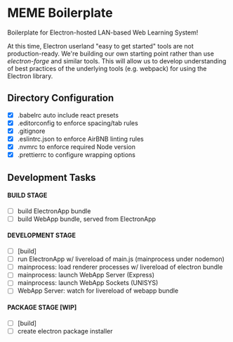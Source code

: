 # MEME Boilerplate

Boilerplate for Electron-hosted LAN-based Web Learning System!

At this time, Electron userland "easy to get started" tools are not production-ready. We're building our own starting point rather than use _electron-forge_ and similar tools. This will allow us to develop understanding of best practices of the underlying tools (e.g. webpack) for using the Electron library.

## Directory Configuration

- [X] .babelrc auto include react presets
- [X] .editorconfig to enforce spacing/tab rules
- [X] .gitignore
- [X] .eslintrc.json to enforce AirBNB linting rules
- [X] .nvmrc to enforce required Node version
- [X] .prettierrc to configure wrapping options

## Development Tasks

#### BUILD STAGE

- [ ] build ElectronApp bundle
- [ ] build WebApp bundle, served from ElectronApp

#### DEVELOPMENT STAGE

- [ ] [build]
- [ ] run ElectronApp w/ livereload of main.js (mainprocess under nodemon)
- [ ] mainprocess: load renderer processes w/ livereload of electron bundle
- [ ] mainprocess: launch WebApp Server (Express)
- [ ] mainprocess: launch WebApp Sockets (UNISYS) 
- [ ] WebApp Server: watch for livereload of webapp bundle

#### PACKAGE STAGE [WIP]

- [ ] [build]
- [ ] create electron package installer